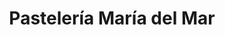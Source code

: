 ---
title: "Pastelería María del Mar"
url: /otero-de-herreros/pasteleria-maria-del-mar/
shop: pastelería
---